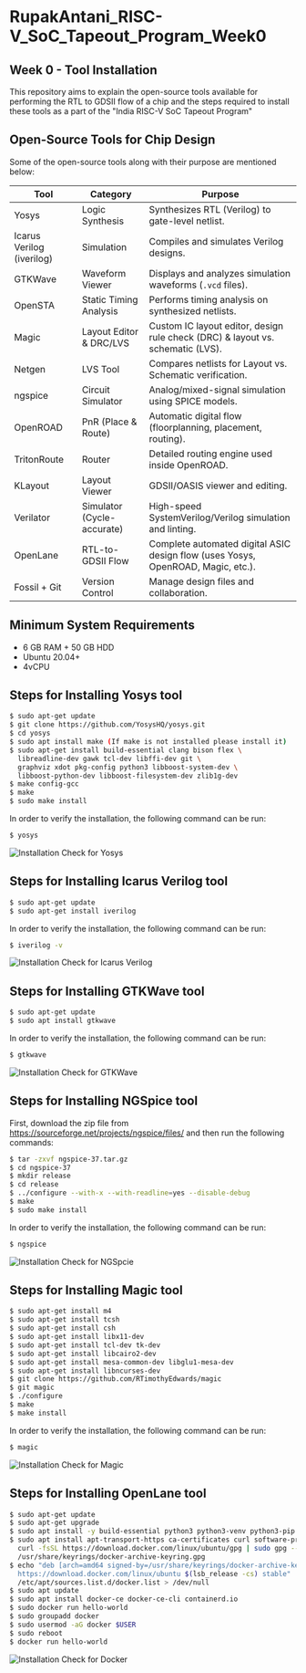 # RupakAntani_RISC-V_SoC_Tapeout_Program_Week0
## Week 0 - Tool Installation

This repository aims to explain the open-source tools available for performing the RTL to GDSII flow of a chip and the steps required to install these tools as a part of the "India RISC-V SoC Tapeout Program"

## Open-Source Tools for Chip Design ##

Some of the open-source tools along with their purpose are mentioned below:

| Tool         | Category                 | Purpose                                                                 |
|--------------|--------------------------|-------------------------------------------------------------------------|
| Yosys        | Logic Synthesis          | Synthesizes RTL (Verilog) to gate-level netlist.                        |
| Icarus Verilog (iverilog) | Simulation               | Compiles and simulates Verilog designs.                                |
| GTKWave      | Waveform Viewer          | Displays and analyzes simulation waveforms (`.vcd` files).              |
| OpenSTA      | Static Timing Analysis   | Performs timing analysis on synthesized netlists.                       |
| Magic        | Layout Editor & DRC/LVS  | Custom IC layout editor, design rule check (DRC) & layout vs. schematic (LVS). |
| Netgen       | LVS Tool                 | Compares netlists for Layout vs. Schematic verification.                 |
| ngspice      | Circuit Simulator        | Analog/mixed-signal simulation using SPICE models.                       |
| OpenROAD     | PnR (Place & Route)      | Automatic digital flow (floorplanning, placement, routing).              |
| TritonRoute  | Router                   | Detailed routing engine used inside OpenROAD.                            |
| KLayout      | Layout Viewer            | GDSII/OASIS viewer and editing.                                          |
| Verilator    | Simulator (Cycle-accurate)| High-speed SystemVerilog/Verilog simulation and linting.                 |
| OpenLane     | RTL-to-GDSII Flow        | Complete automated digital ASIC design flow (uses Yosys, OpenROAD, Magic, etc.). |
| Fossil + Git | Version Control          | Manage design files and collaboration.                                   |

## Minimum System Requirements ##

- 6 GB RAM + 50 GB HDD
- Ubuntu 20.04+
- 4vCPU

## Steps for Installing Yosys tool ##

```bash
$ sudo apt-get update
$ git clone https://github.com/YosysHQ/yosys.git
$ cd yosys
$ sudo apt install make (If make is not installed please install it)
$ sudo apt-get install build-essential clang bison flex \
  libreadline-dev gawk tcl-dev libffi-dev git \
  graphviz xdot pkg-config python3 libboost-system-dev \
  libboost-python-dev libboost-filesystem-dev zlib1g-dev
$ make config-gcc
$ make
$ sudo make install
```

In order to verify the installation, the following command can be run:

```bash
$ yosys
```
![Installation Check for Yosys](yosys.png)

## Steps for Installing Icarus Verilog tool ##

```bash
$ sudo apt-get update
$ sudo apt-get install iverilog
```

In order to verify the installation, the following command can be run:

```bash
$ iverilog -v
```

![Installation Check for Icarus Verilog](iverilog.png)

## Steps for Installing GTKWave tool ##

```bash
$ sudo apt-get update
$ sudo apt install gtkwave
```

In order to verify the installation, the following command can be run:

```bash
$ gtkwave
```

![Installation Check for GTKWave](gtkwave.png)

## Steps for Installing NGSpice tool ##

First, download the zip file from https://sourceforge.net/projects/ngspice/files/ and then run the following commands:

```bash
$ tar -zxvf ngspice-37.tar.gz
$ cd ngspice-37
$ mkdir release
$ cd release
$ ../configure --with-x --with-readline=yes --disable-debug
$ make
$ sudo make install
```

In order to verify the installation, the following command can be run:

```bash
$ ngspice
```

![Installation Check for NGSpcie](ngspice.png)

## Steps for Installing Magic tool ##

```bash
$ sudo apt-get install m4
$ sudo apt-get install tcsh
$ sudo apt-get install csh
$ sudo apt-get install libx11-dev
$ sudo apt-get install tcl-dev tk-dev
$ sudo apt-get install libcairo2-dev
$ sudo apt-get install mesa-common-dev libglu1-mesa-dev
$ sudo apt-get install libncurses-dev
$ git clone https://github.com/RTimothyEdwards/magic
$ git magic
$ ./configure
$ make
$ make install
```

In order to verify the installation, the following command can be run:

```bash
$ magic
```

![Installation Check for Magic](magic.png)

## Steps for Installing OpenLane tool ##

```bash
$ sudo apt-get update
$ sudo apt-get upgrade
$ sudo apt install -y build-essential python3 python3-venv python3-pip make git
$ sudo apt install apt-transport-https ca-certificates curl software-properties-common
  curl -fsSL https://download.docker.com/linux/ubuntu/gpg | sudo gpg --dearmor -o
  /usr/share/keyrings/docker-archive-keyring.gpg
$ echo "deb [arch=amd64 signed-by=/usr/share/keyrings/docker-archive-keyring.gpg]
  https://download.docker.com/linux/ubuntu $(lsb_release -cs) stable" | sudo tee
  /etc/apt/sources.list.d/docker.list > /dev/null
$ sudo apt update
$ sudo apt install docker-ce docker-ce-cli containerd.io
$ sudo docker run hello-world
$ sudo groupadd docker
$ sudo usermod -aG docker $USER
$ sudo reboot
$ docker run hello-world
```

![Installation Check for Docker](docker.png)
